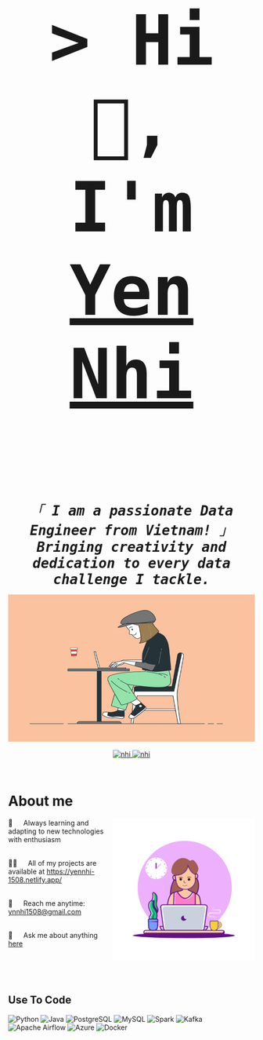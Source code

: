 <!-- Intro  -->
<br/>
<h3 align="center" style="font-size: 10em;">
    <samp>
        &gt; Hi 👋, I'm 
        <b><a href="https://yennhi-1508.netlify.app/" target="_blank">Yen Nhi</a></b>
    </samp>
</h3>



<p align="center"> 
  <samp style="font-style: italic; font-size: 2em;">
    <br>
    「 <strong>I am a passionate Data Engineer from Vietnam!</strong> 」<br>
    <strong>Bringing creativity and dedication to every data challenge I tackle.</strong>
    <br>
  </samp>
</p>

<div align="center">
  <img src="image_processing20210301-3601-w1fbuc.gif" width="600" height="300"/>
</div>






<p align="center">
 <a href="https://www.linkedin.com/in/yen-nhi-077074270/" target="_blank">
  <img src="https://img.shields.io/badge/LinkedIn-0077B5?style=for-the-badge&logo=linkedin&logoColor=white" alt="nhi"/>
 </a>
 <!-- <a href="https://dev.to/nhi" target="_blank">
  <img src="https://img.shields.io/badge/dev.to-0A0A0A?style=for-the-badge&logo=dev.to&logoColor=white" alt="nhi" />
 </a> -->
 <a href="[https://instagram.com/_ln.yn_]" target="_blank">
  <img src="https://img.shields.io/badge/Instagram-fe4164?style=for-the-badge&logo=instagram&logoColor=white" alt="nhi" />
 </a> 
</p>
<br />

<!-- About Section -->
 # About me
 
<p>
  <img align="right" width="290" src="programming1.gif" alt="Coding gif" />

  🚀 &emsp; Always learning and adapting to new technologies with enthusiasm<br/><br/>

  🧑‍💻 &emsp; All of my projects are available at <a href="https://yennhi-1508.netlify.app/" target="_blank">https://yennhi-1508.netlify.app/</a><br/><br/>
    
  📧 &emsp; Reach me anytime: <a href="mailto:ynnhi1508@gmail.com">ynnhi1508@gmail.com</a><br/><br/>
  
  💬 &emsp; Ask me about anything <a href="https://www.linkedin.com/in/yen-nhi-077074270/" target="_blank">here</a>
</p>


<br/>
<br/>
<br/>

## Use To Code

![Python](https://img.shields.io/badge/Python-3776AB?style=for-the-badge&logo=python&logoColor=white)
![Java](https://img.shields.io/badge/Java-007396?style=for-the-badge&logo=java&logoColor=white)
![PostgreSQL](https://img.shields.io/badge/PostgreSQL-4169E1?style=for-the-badge&logo=postgresql&logoColor=white)
![MySQL](https://img.shields.io/badge/MySQL-4479A1?style=for-the-badge&logo=mysql&logoColor=white)
![Spark](https://img.shields.io/badge/Spark-E25A1C?style=for-the-badge&logo=apache-spark&logoColor=white)
![Kafka](https://img.shields.io/badge/Kafka-231F20?style=for-the-badge&logo=apache-kafka&logoColor=white)
![Apache Airflow](https://img.shields.io/badge/Apache_Airflow-017CEE?style=for-the-badge&logo=apache-airflow&logoColor=white)
![Azure](https://img.shields.io/badge/Azure-0078D4?style=for-the-badge&logo=microsoft-azure&logoColor=white)
![Docker](https://img.shields.io/badge/Docker-2496ED?style=for-the-badge&logo=docker&logoColor=white)


<br/>


